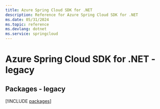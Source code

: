 ```yaml
---
title: Azure Spring Cloud SDK for .NET
description: Reference for Azure Spring Cloud SDK for .NET
ms.date: 05/31/2024
ms.topic: reference
ms.devlang: dotnet
ms.service: springcloud
---
```

# Azure Spring Cloud SDK for .NET - legacy
## Packages - legacy
[!INCLUDE [packages](spring-cloud-index.md)]